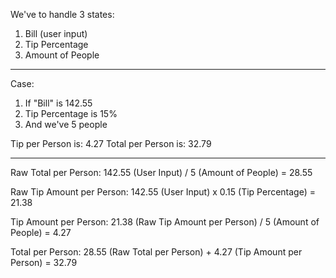 We've to handle 3 states:

1. Bill (user input)
2. Tip Percentage
3. Amount of People

---

Case:

1. If "Bill" is 142.55
2. Tip Percentage is 15%
3. And we've 5 people

Tip per Person is: 4.27
Total per Person is: 32.79

---

Raw Total per Person: 142.55 (User Input) / 5 (Amount of People) = 28.55

Raw Tip Amount per Person: 142.55 (User Input) x 0.15 (Tip Percentage) = 21.38

Tip Amount per Person: 21.38 (Raw Tip Amount per Person) / 5 (Amount of People) = 4.27

Total per Person: 28.55 (Raw Total per Person) + 4.27 (Tip Amount per Person) = 32.79
